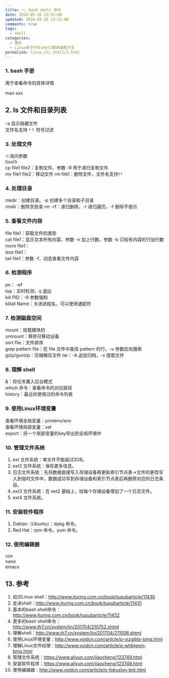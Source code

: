 ```yaml
---
title: 一、bash shell 命令
date: 2018-05-16 23:51:00
updated: 2018-05-16 23:51:00
comments: true
tags:
  - shell
categories: 
  - 理论
  - Linux命令行与shell脚本编程大全
permalink: linux_cli_shell/1.html    
---
```


### 1. bash 手册

用于查看命令的具体详情

man xxx

## 2. ls 文件和目录列表

-a 显示隐藏文件  
文件名支持 `*？` 符号过滤  

### 3. 处理文件

-i 询问参数  
touch  
cp file1 file2：复制文件。参数 -R 用于递归复制文件  
mv file1 file2：移动文件
rm file1：删除文件，文件名支持`?*`

### 4. 处理目录

mkdir：创建目录。-p 创建多个目录和子目录  
rmdir：删除空目录
rm -rf：递归删除，-r 递归遍历，-f 删除不提示

### 5. 查看文件内容

file file1：获取文件的类型  
cat file1：显示文本所有内容，参数 -n 加上行数，参数 -b 只给有内容的行加行数  
more file1：  
less file1：  
tail file1：参数 -f，动态查看文件内容

### 6. 检测程序

ps： -ef  
top：实时检测，q 退出  
kill PID：-9 参数强制  
killall Name：关闭进程名，可以使用通配符

### 7. 检测磁盘空间

mount：挂载媒体的  
unmount：移除可移动设备  
sort file：文件排序  
grep pattern file：在 file 文件中查找 pattern 的行。-v 参数反向搜索  
gzip/gunzip：压缩解压文件
tar：-A 追加归档，-x 提取文件

### 8. 理解 shell

&：将任务置入后台模式  
which 命令：查看命令的对应路径  
history：最近的使用过的命令列表  

### 9. 使用Linux环境变量

查看环境全局变量：printenv/env  
查看环境局部变量：set  
export：将一个局部变量的key导出到全局环境中  

### 10. 管理文件系统

1. ext 文件系统：单文件不能超过2GB。
2. ext2 文件系统：保存更多信息。
3. 日志文件系统：先将数据直接写入存储设备再更新索引节点表->文件的更改写入到临时文件中，数据成功写到存储设备和索引节点表后再删除对应的日志条目。
4. ext3 文件系统：在 ext2 基础上，给每个存储设备增加了一个日志文件。
5. ext4 文件系统。

### 11. 安装软件程序

1. Debian（Ubuntu）：dpkg 命令。
2. Red Hat：rpm 命令。yum 命令。

### 12. 使用编辑器

vim  
nano  
emacs

## 13. 参考

1. 初识Linux shell：http://www.ituring.com.cn/book/tupubarticle/11430
2. 走进shell：http://www.ituring.com.cn/book/tupubarticle/11431
3. 基本的bash shell命令：http://www.ituring.com.cn/book/tupubarticle/11432
4. 更多的bash shell命令： http://www.th7.cn/system/lin/201704/210752.shtml
5. 理解shell：http://www.th7.cn/system/lin/201704/211006.shtml
6. 使用Linux环境变量：http://www.voidcn.com/article/p-vizgjbtx-bmq.html
7. 理解Linux文件权限：http://www.voidcn.com/article/p-whblgnni-bmq.html
8. 管理文件系统：https://www.aliyun.com/jiaocheng/123749.html
9. 安装软件程序：https://www.aliyun.com/jiaocheng/123748.html
10. 使用编辑器：http://www.voidcn.com/article/p-fokuslvn-bnt.html
